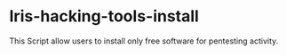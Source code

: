 # Iris-hacking-tools-install
This Script allow users to install only free software for pentesting activity. 
